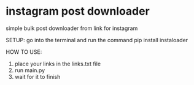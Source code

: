 # instagram post downloader
 simple bulk post downloader from link for instagram

SETUP:
go into the terminal and run the command
    pip install instaloader

HOW TO USE:
1. place your links in the links.txt file
2. run main.py
3. wait for it to finish
